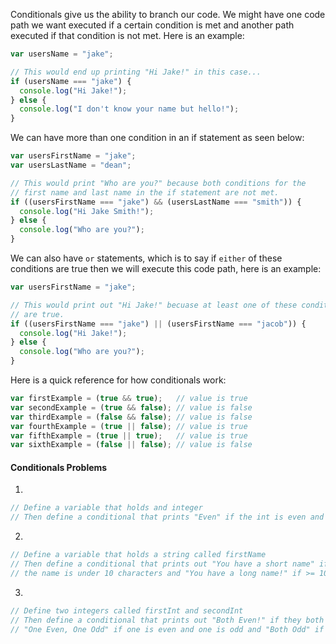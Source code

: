 Conditionals give us the ability to branch our code.  We might have one code path we want executed if a certain condition is met
and another path executed if that condition is not met.  Here is an example:

```javascript
var usersName = "jake";

// This would end up printing "Hi Jake!" in this case...
if (usersName === "jake") {
  console.log("Hi Jake!");
} else {
  console.log("I don't know your name but hello!");
}
```

We can have more than one condition in an if statement as seen below:
```javascript
var usersFirstName = "jake";
var usersLastName = "dean";

// This would print "Who are you?" because both conditions for the
// first name and last name in the if statement are not met.
if ((usersFirstName === "jake") && (usersLastName === "smith")) {
  console.log("Hi Jake Smith!");
} else {
  console.log("Who are you?");
}
```

We can also have `or` statements, which is to say if `either` of these conditions are true then we
will execute this code path, here is an example:
```javascript
var usersFirstName = "jake";

// This would print out "Hi Jake!" becuase at least one of these conditions (usersFirstName === "jake")
// are true.
if ((usersFirstName === "jake") || (usersFirstName === "jacob")) {
  console.log("Hi Jake!");
} else {
  console.log("Who are you?");
}
```

Here is a quick reference for how conditionals work:
```javascript
var firstExample = (true && true);   // value is true
var secondExample = (true && false); // value is false
var thirdExample = (false && false); // value is false
var fourthExample = (true || false); // value is true
var fifthExample = (true || true);   // value is true
var sixthExample = (false || false); // value is false
```

#### Conditionals Problems
1.
```javascript
// Define a variable that holds and integer
// Then define a conditional that prints "Even" if the int is even and "Odd" if the int is odd.
```
2.
```javascript
// Define a variable that holds a string called firstName
// Then define a conditional that prints out "You have a short name" if
// the name is under 10 characters and "You have a long name!" if >= 10 characters
```
3.
```javascript
// Define two integers called firstInt and secondInt
// Then define a conditional that prints out "Both Even!" if they both are even
// "One Even, One Odd" if one is even and one is odd and "Both Odd" if they both are odd.
```